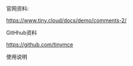#####

官网资料:

https://www.tiny.cloud/docs/demo/comments-2/

GitHhub资料

https://github.com/tinymce


使用说明